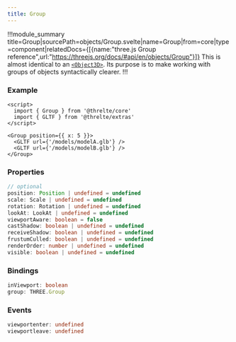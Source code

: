 ```yaml
---
title: Group
---
```


!!!module_summary title=Group|sourcePath=objects/Group.svelte|name=Group|from=core|type=component|relatedDocs={[{name:"three.js Group reference",url:"https://threejs.org/docs/#api/en/objects/Group"}]}
This is almost identical to an [`<Object3D>`](/core/object3d). Its purpose is to make working with groups of objects syntactically clearer.
!!!

### Example

```svelte
<script>
  import { Group } from '@threlte/core'
  import { GLTF } from '@threlte/extras'
</script>

<Group position={{ x: 5 }}>
  <GLTF url={'/models/modelA.glb'} />
  <GLTF url={'/models/modelB.glb'} />
</Group>
```

### Properties

```ts
// optional
position: Position | undefined = undefined
scale: Scale | undefined = undefined
rotation: Rotation | undefined = undefined
lookAt: LookAt | undefined = undefined
viewportAware: boolean = false
castShadow: boolean | undefined = undefined
receiveShadow: boolean | undefined = undefined
frustumCulled: boolean | undefined = undefined
renderOrder: number | undefined = undefined
visible: boolean | undefined = undefined
```

### Bindings

```ts
inViewport: boolean
group: THREE.Group
```

### Events

```ts
viewportenter: undefined
viewportleave: undefined
```
